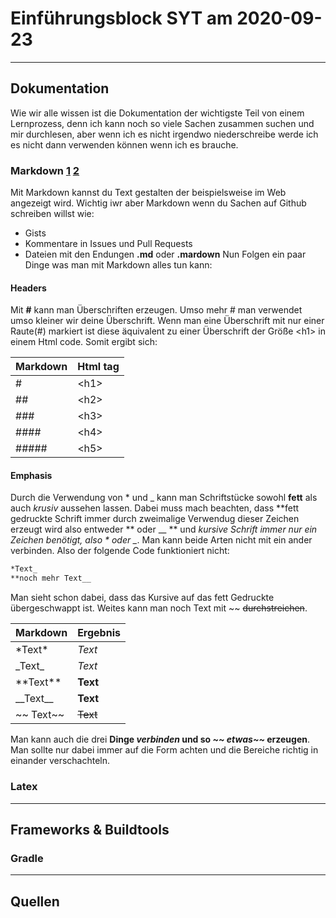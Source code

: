 # Einführungsblock SYT am 2020-09-23
---
## Dokumentation
Wie wir alle wissen ist die Dokumentation der wichtigste Teil von einem Lernprozess, denn ich kann noch so viele Sachen zusammen suchen und mir durchlesen, aber wenn ich es nicht irgendwo niederschreibe werde ich es nicht dann verwenden können wenn ich es brauche.
### Markdown [1] [2] 
Mit Markdown kannst du Text gestalten der beispielsweise im Web angezeigt wird. Wichtig iwr aber Markdown wenn du Sachen auf Github schreiben willst wie:
- Gists
- Kommentare in Issues und Pull Requests 
- Dateien mit den Endungen **.md** oder **.mardown**
Nun Folgen ein paar Dinge was man mit Markdown alles tun kann:
#### Headers
Mit **\#** kann man Überschriften erzeugen. Umso mehr \# man verwendet umso kleiner wir deine Überschrift. Wenn man eine Überschrift mit nur einer Raute(\#) markiert ist diese äquivalent zu einer Überschrift der Größe \<h1> in einem Html code. Somit ergibt sich:

Markdown | Html tag
------------ | -------------
\# | \<h1>
\## | \<h2>
\### | \<h3>
\#### | \<h4>
\##### | \<h5>

#### Emphasis
Durch die Verwendung von \* und \_ kann man Schriftstücke sowohl **fett** als auch *krusiv* aussehen lassen. Dabei muss mach beachten, dass **fett gedruckte Schrift immer durch zweimalige Verwendug dieser Zeichen erzeugt wird also entweder \*\* oder \_\_ ** und *kursive Schrift immer nur ein Zeichen benötigt, also \* oder \_*. Man kann beide Arten nicht mit ein ander verbinden. Also der folgende Code funktioniert nicht:
```Markdown
*Text_
**noch mehr Text__
```
Man sieht  schon dabei, dass das Kursive auf das fett Gedruckte übergeschwappt ist.
Weites kann man noch Text mit \~\~ ~~durchstreichen~~.

Markdown | Ergebnis
------------ | -------------
\*Text\* |*Text*
\_Text\_ | _Text_
\*\*Text\*\* | **Text**
\_\_Text\_\_ | __Text__
\~\~ Text\~\~ | ~~Text~~
Man kann auch die drei **Dinge *verbinden* und so *~~ etwas~~* erzeugen**. Man sollte nur dabei immer auf die Form achten und die Bereiche richtig in einander verschachteln.

### Latex
---
## Frameworks & Buildtools
### Gradle
---
## Quellen
[1]:https://guides.github.com/features/mastering-markdown/ "Mastering Markdown von Github Guides besucht am 23.09.2020"
[2]:https://github.com/adam-p/markdown-here/wiki/Markdown-Cheatsheet "Markdown Cheatsheet vonAdam Pritchard besucht am 23.09.2020"